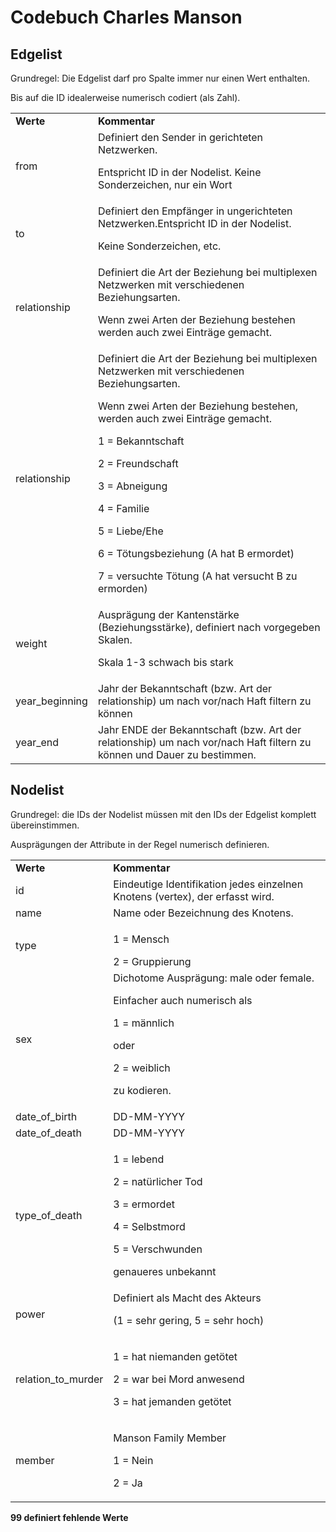 <h1> Codebuch Charles Manson </h1>

<h2> Edgelist </h2>
Grundregel: Die Edgelist darf pro Spalte immer nur einen Wert enthalten. 
<p>Bis auf die ID idealerweise numerisch codiert (als Zahl).</p>
<table>  
<tr>         
    <td><b>Werte</b></td>  
    <td><b>Kommentar</b></td> 
</tr>
<tr>
    <td>
    from
    </td>
    <td>
    Definiert den Sender in gerichteten Netzwerken.<p> Entspricht ID in der Nodelist. Keine Sonderzeichen, nur ein Wort</p>
    </td>
</tr>
<tr>
    <td>
    to
    </td>
    <td>
 	Definiert den Empfänger in ungerichteten Netzwerken.Entspricht ID in der Nodelist.<p>Keine Sonderzeichen, etc.</p> 
    </td>
</tr>
<tr>
    <td>
    relationship
    </td>
    <td>
Definiert die Art der Beziehung bei multiplexen Netzwerken mit verschiedenen Beziehungsarten. <p>Wenn zwei Arten der Beziehung bestehen werden auch zwei Einträge gemacht.</p>
    </td>
</tr>
<tr>
    <td>
    relationship
    </td>
    <td>
Definiert die Art der Beziehung bei multiplexen Netzwerken mit verschiedenen Beziehungsarten. <p>Wenn zwei Arten der Beziehung bestehen, werden auch zwei Einträge gemacht.</p>
  <p> 1 = Bekanntschaft </p> <p> 2 = Freundschaft </p> <p>3 = Abneigung</p> <p> 4 = Familie</p> <p>5 = Liebe/Ehe</p> <p>6 = Tötungsbeziehung (A hat B ermordet)</p> <p>7 = versuchte Tötung (A hat versucht B zu ermorden)</p>
   </td>
</tr>
<tr>
    <td>
    weight
    </td>
    <td>
	Ausprägung der Kantenstärke (Beziehungsstärke), definiert nach vorgegeben Skalen. <p>Skala 1-3 schwach bis stark </p>
   </td>
</tr>
<tr>
    <td>
    year_beginning
    </td>
    <td>
	Jahr der Bekanntschaft (bzw. Art der relationship) um nach vor/nach Haft filtern zu können
   </td>
</tr>
<tr>
    <td>
    year_end
    </td>
    <td>
	Jahr ENDE der Bekanntschaft (bzw. Art der relationship) um nach vor/nach Haft filtern zu können und Dauer zu bestimmen.
   </td>
</tr>
</table>






<h2> Nodelist </h2>
Grundregel: die IDs der Nodelist müssen mit den IDs der Edgelist komplett übereinstimmen. 
<p>Ausprägungen der Attribute in der Regel numerisch definieren. </p>

<table>  
<tr>         
    <td><b>Werte</b></td>  
    <td><b>Kommentar</b></td> 
</tr>
<tr>
    <td>
    id	
    </td>
    <td>
    Eindeutige Identifikation jedes einzelnen Knotens (vertex), der erfasst wird.  
    </td>
</tr>
<tr>
    <td>
    name
    </td>
    <td>
	Name oder Bezeichnung des Knotens. 
    </td>
</tr>
<tr>
    <td>
    type
    </td>
    <td>
	<p>1 = Mensch</p> 2 = Gruppierung
    </td>
</tr>
<tr>
    <td>
    sex
    </td>
    <td>
    Dichotome Ausprägung: male oder female. <p>Einfacher auch numerisch als <p>1 = männlich</p> oder <p>2 =  weiblich</p> zu kodieren. </p>
   </td>
</tr>
<tr>
    <td>
    date_of_birth
    </td>
    <td>
	DD-MM-YYYY
   </td>
</tr>
<tr>
    <td>
    date_of_death
    </td>
    <td>
	DD-MM-YYYY
   </td>
</tr>
<tr>
    <td>
    type_of_death
    </td>
    <td>
	<p>1 = lebend</p> 
	    <p>2 = natürlicher Tod</p> 
	    <p>3 = ermordet</p> 
	    <p>4 = Selbstmord</p> 
	    <p>5 = Verschwunden</p> 
	    <p>genaueres unbekannt</p>
	</td>
</tr>
<tr>
    <td>
    power
    </td>
    <td>
	Definiert als Macht des Akteurs <p>(1 = sehr gering, 5 = sehr hoch)</p>
</tr>
<tr>
    <td>
    relation_to_murder
    </td>
    <td>
	<p>1 = hat niemanden getötet</p> <p>2 = war bei Mord anwesend</p> <p>3 = hat jemanden getötet</p>
</tr>
<tr>
    <td>
    member
    </td>
    <td>
	<p>Manson Family Member</p> 
	    <p>1 = Nein</p>  
	    <p>2 = Ja</p>
</tr>
</table>

	
<b>99	definiert fehlende Werte</b>
